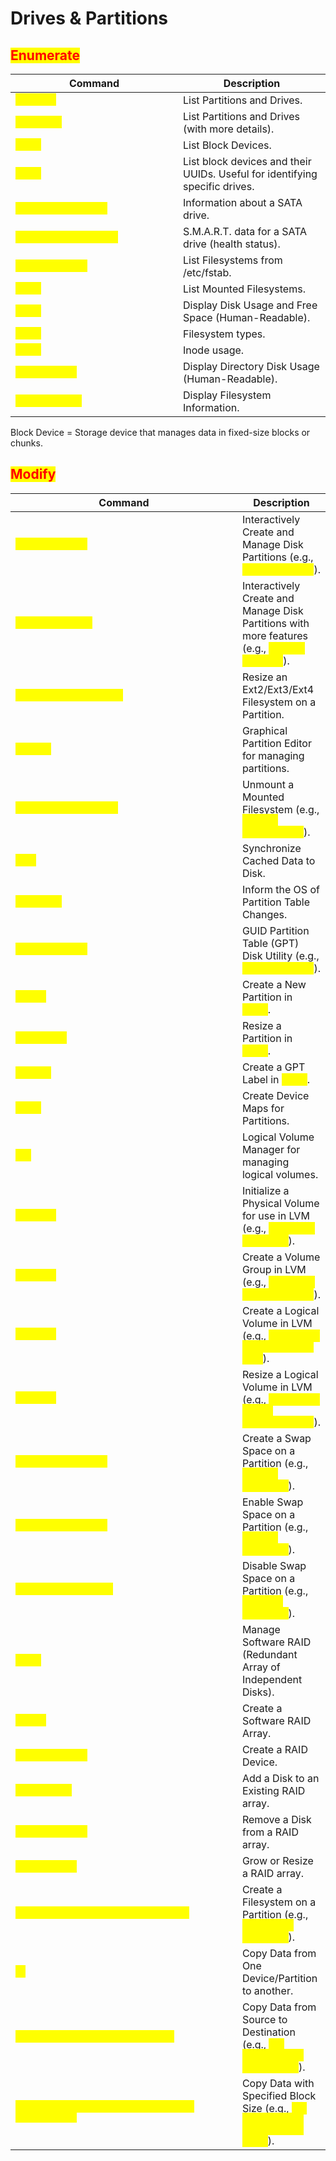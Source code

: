 # Drives & Partitions

## <mark style="color:red;">Enumerate</mark>

<table data-header-hidden data-full-width="true"><thead><tr><th width="252">Command</th><th>Description</th></tr></thead><tbody><tr><td><mark style="color:yellow;"><code>fdisk -l</code></mark></td><td>List Partitions and Drives.</td></tr><tr><td><mark style="color:yellow;"><code>parted -l</code></mark></td><td>List Partitions and Drives (with more details).</td></tr><tr><td><mark style="color:yellow;"><code>lsblk</code></mark></td><td>List Block Devices.</td></tr><tr><td><mark style="color:yellow;"><code>blkid</code></mark></td><td>List block devices and their UUIDs. Useful for identifying specific drives.</td></tr><tr><td><mark style="color:yellow;"><code>hdparm -i /dev/sda</code></mark></td><td>Information about a SATA drive.</td></tr><tr><td><mark style="color:yellow;"><code>smartctl -a /dev/sda</code></mark></td><td>S.M.A.R.T. data for a SATA drive (health status).</td></tr><tr><td><mark style="color:yellow;"><code>cat /etc/fstab</code></mark></td><td>List Filesystems from /etc/fstab.</td></tr><tr><td><mark style="color:yellow;"><code>mount</code></mark></td><td>List Mounted Filesystems.</td></tr><tr><td><mark style="color:yellow;"><code>df -h</code></mark></td><td>Display Disk Usage and Free Space (Human-Readable).</td></tr><tr><td><mark style="color:yellow;"><code>df -t</code></mark></td><td>Filesystem types.</td></tr><tr><td><mark style="color:yellow;"><code>df -i</code></mark></td><td>Inode usage.</td></tr><tr><td><mark style="color:yellow;"><code>du -sh &#x3C;dir></code></mark></td><td>Display Directory Disk Usage (Human-Readable).</td></tr><tr><td><mark style="color:yellow;"><code>statvfs &#x3C;dir></code></mark></td><td>Display Filesystem Information.</td></tr></tbody></table>

Block Device = Storage device that manages data in fixed-size blocks or chunks.

## <mark style="color:red;">Modify</mark>

<table data-header-hidden data-full-width="true"><thead><tr><th width="411">Command</th><th>Description</th></tr></thead><tbody><tr><td><mark style="color:yellow;"><code>fdisk &#x3C;device></code></mark></td><td>Interactively Create and Manage Disk Partitions (e.g., <mark style="color:yellow;"><code>fdisk /dev/sda</code></mark>).</td></tr><tr><td><mark style="color:yellow;"><code>parted &#x3C;device></code></mark></td><td>Interactively Create and Manage Disk Partitions with more features (e.g., <mark style="color:yellow;"><code>parted /dev/sda</code></mark>).</td></tr><tr><td><mark style="color:yellow;"><code>resize2fs &#x3C;partition></code></mark></td><td>Resize an Ext2/Ext3/Ext4 Filesystem on a Partition.</td></tr><tr><td><mark style="color:yellow;"><code>gparted</code></mark></td><td>Graphical Partition Editor for managing partitions.</td></tr><tr><td><mark style="color:yellow;"><code>umount &#x3C;mount_point></code></mark></td><td>Unmount a Mounted Filesystem (e.g., <mark style="color:yellow;"><code>umount /mnt/mydrive</code></mark>).</td></tr><tr><td><mark style="color:yellow;"><code>sync</code></mark></td><td>Synchronize Cached Data to Disk.</td></tr><tr><td><mark style="color:yellow;"><code>partprobe</code></mark></td><td>Inform the OS of Partition Table Changes.</td></tr><tr><td><mark style="color:yellow;"><code>gdisk &#x3C;device></code></mark></td><td>GUID Partition Table (GPT) Disk Utility (e.g., <mark style="color:yellow;"><code>gdisk /dev/sda</code></mark>).</td></tr><tr><td><mark style="color:yellow;"><code>mkpart</code></mark></td><td>Create a New Partition in <mark style="color:yellow;"><code>gdisk</code></mark>.</td></tr><tr><td><mark style="color:yellow;"><code>resizepart</code></mark></td><td>Resize a Partition in <mark style="color:yellow;"><code>gdisk</code></mark>.</td></tr><tr><td><mark style="color:yellow;"><code>mklabel</code></mark></td><td>Create a GPT Label in <mark style="color:yellow;"><code>gdisk</code></mark>.</td></tr><tr><td><mark style="color:yellow;"><code>partx</code></mark></td><td>Create Device Maps for Partitions.</td></tr><tr><td><mark style="color:yellow;"><code>lvm</code></mark></td><td>Logical Volume Manager for managing logical volumes.</td></tr><tr><td><mark style="color:yellow;"><code>pvcreate</code></mark></td><td>Initialize a Physical Volume for use in LVM (e.g., <mark style="color:yellow;"><code>pvcreate /dev/sdb1</code></mark>).</td></tr><tr><td><mark style="color:yellow;"><code>vgcreate</code></mark></td><td>Create a Volume Group in LVM (e.g., <mark style="color:yellow;"><code>vgcreate myvg /dev/sdb1</code></mark>).</td></tr><tr><td><mark style="color:yellow;"><code>lvcreate</code></mark></td><td>Create a Logical Volume in LVM (e.g., <mark style="color:yellow;"><code>lvcreate -L 10G -n mylv myvg</code></mark>).</td></tr><tr><td><mark style="color:yellow;"><code>lvresize</code></mark></td><td>Resize a Logical Volume in LVM (e.g., <mark style="color:yellow;"><code>lvresize -L +2G /dev/myvg/mylv</code></mark>).</td></tr><tr><td><mark style="color:yellow;"><code>mkswap &#x3C;partition></code></mark></td><td>Create a Swap Space on a Partition (e.g., <mark style="color:yellow;"><code>mkswap /dev/sdb2</code></mark>).</td></tr><tr><td><mark style="color:yellow;"><code>swapon &#x3C;partition></code></mark></td><td>Enable Swap Space on a Partition (e.g., <mark style="color:yellow;"><code>swapon /dev/sdb2</code></mark>).</td></tr><tr><td><mark style="color:yellow;"><code>swapoff &#x3C;partition></code></mark></td><td>Disable Swap Space on a Partition (e.g., <mark style="color:yellow;"><code>swapoff /dev/sdb2</code></mark>).</td></tr><tr><td><mark style="color:yellow;"><code>mdadm</code></mark></td><td>Manage Software RAID (Redundant Array of Independent Disks).</td></tr><tr><td><mark style="color:yellow;"><code>mkraid</code></mark></td><td>Create a Software RAID Array.</td></tr><tr><td><mark style="color:yellow;"><code>mdadm --create</code></mark></td><td>Create a RAID Device.</td></tr><tr><td><mark style="color:yellow;"><code>mdadm --add</code></mark></td><td>Add a Disk to an Existing RAID array.</td></tr><tr><td><mark style="color:yellow;"><code>mdadm --remove</code></mark></td><td>Remove a Disk from a RAID array.</td></tr><tr><td><mark style="color:yellow;"><code>mdadm --grow</code></mark></td><td>Grow or Resize a RAID array.</td></tr><tr><td><mark style="color:yellow;"><code>mkfs &#x3C;filesystem_type> &#x3C;partition></code></mark></td><td>Create a Filesystem on a Partition (e.g., <mark style="color:yellow;"><code>mkfs.ext4 /dev/sda1</code></mark>).</td></tr><tr><td><mark style="color:yellow;"><code>dd</code></mark></td><td>Copy Data from One Device/Partition to another.</td></tr><tr><td><mark style="color:yellow;"><code>dd if=&#x3C;source> of=&#x3C;destination></code></mark></td><td>Copy Data from Source to Destination (e.g., <mark style="color:yellow;"><code>dd if=/dev/sdb of=/dev/sdc</code></mark>).</td></tr><tr><td><mark style="color:yellow;"><code>dd if=&#x3C;source> of=&#x3C;destination> bs=&#x3C;block_size></code></mark></td><td>Copy Data with Specified Block Size (e.g., <mark style="color:yellow;"><code>dd if=/dev/sdb of=/dev/sdc bs=4M</code></mark>).</td></tr></tbody></table>

